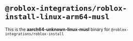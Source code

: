 # `@roblox-integrations/roblox-install-linux-arm64-musl`

This is the **aarch64-unknown-linux-musl** binary for `@roblox-integrations/roblox-install`
